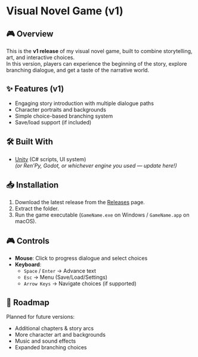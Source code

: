 # Visual Novel Game (v1)

## 🎮 Overview
This is the **v1 release** of my visual novel game, built to combine storytelling, art, and interactive choices.  
In this version, players can experience the beginning of the story, explore branching dialogue, and get a taste of the narrative world.

## ✨ Features (v1)
- Engaging story introduction with multiple dialogue paths  
- Character portraits and backgrounds  
- Simple choice-based branching system  
- Save/load support (if included)  

## 🛠️ Built With
- [Unity](https://unity.com/) (C# scripts, UI system)  
*(or Ren’Py, Godot, or whichever engine you used — update here!)*  

## 📥 Installation
1. Download the latest release from the [Releases](./releases) page.  
2. Extract the folder.  
3. Run the game executable (`GameName.exe` on Windows / `GameName.app` on macOS).  

## 🎮 Controls
- **Mouse**: Click to progress dialogue and select choices  
- **Keyboard**:  
  - `Space` / `Enter` → Advance text  
  - `Esc` → Menu (Save/Load/Settings)  
  - `Arrow Keys` → Navigate choices (if supported)  

## 🚀 Roadmap
Planned for future versions:
- Additional chapters & story arcs  
- More character art and backgrounds  
- Music and sound effects  
- Expanded branching choices  
